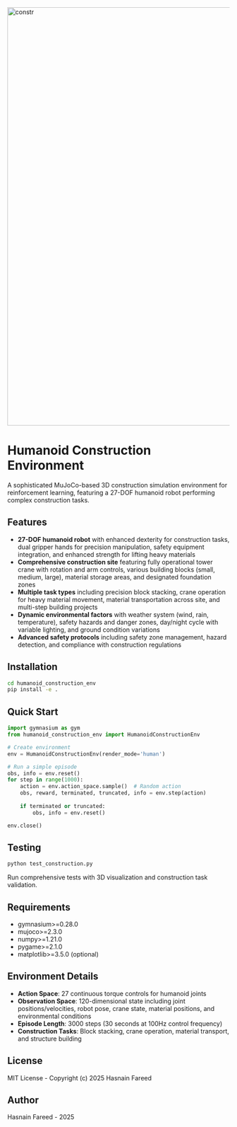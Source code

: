 
<img width="1730" height="946" alt="constr" src="https://github.com/user-attachments/assets/0475c96e-fef5-45dc-8127-6567e1f05d25" />




# Humanoid Construction Environment

A sophisticated MuJoCo-based 3D construction simulation environment for reinforcement learning, featuring a 27-DOF humanoid robot performing complex construction tasks.

## Features

- **27-DOF humanoid robot** with enhanced dexterity for construction tasks, dual gripper hands for precision manipulation, safety equipment integration, and enhanced strength for lifting heavy materials
- **Comprehensive construction site** featuring fully operational tower crane with rotation and arm controls, various building blocks (small, medium, large), material storage areas, and designated foundation zones
- **Multiple task types** including precision block stacking, crane operation for heavy material movement, material transportation across site, and multi-step building projects
- **Dynamic environmental factors** with weather system (wind, rain, temperature), safety hazards and danger zones, day/night cycle with variable lighting, and ground condition variations
- **Advanced safety protocols** including safety zone management, hazard detection, and compliance with construction regulations

## Installation

```bash
cd humanoid_construction_env
pip install -e .
```

## Quick Start

```python
import gymnasium as gym
from humanoid_construction_env import HumanoidConstructionEnv

# Create environment
env = HumanoidConstructionEnv(render_mode='human')

# Run a simple episode
obs, info = env.reset()
for step in range(1000):
    action = env.action_space.sample()  # Random action
    obs, reward, terminated, truncated, info = env.step(action)
    
    if terminated or truncated:
        obs, info = env.reset()

env.close()
```

## Testing

```bash
python test_construction.py
```

Run comprehensive tests with 3D visualization and construction task validation.

## Requirements

- gymnasium>=0.28.0
- mujoco>=2.3.0
- numpy>=1.21.0
- pygame>=2.1.0
- matplotlib>=3.5.0 (optional)

## Environment Details

- **Action Space**: 27 continuous torque controls for humanoid joints
- **Observation Space**: 120-dimensional state including joint positions/velocities, robot pose, crane state, material positions, and environmental conditions
- **Episode Length**: 3000 steps (30 seconds at 100Hz control frequency)
- **Construction Tasks**: Block stacking, crane operation, material transport, and structure building

## License

MIT License - Copyright (c) 2025 Hasnain Fareed

## Author

Hasnain Fareed - 2025
